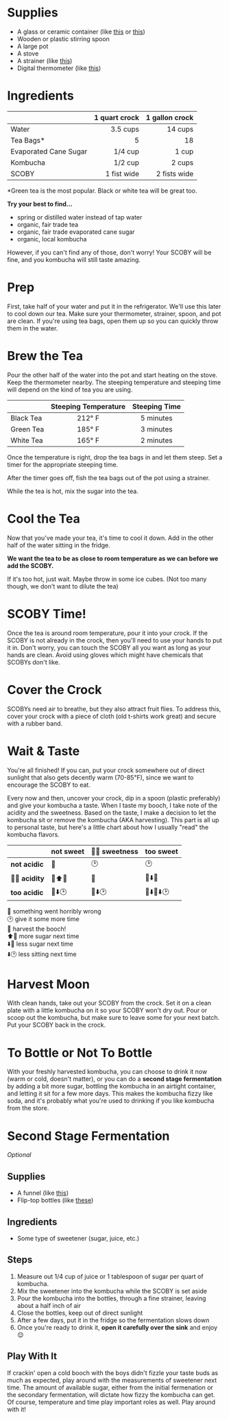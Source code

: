 # Supplies
- A glass or ceramic container (like [this](https://www.target.com/p/anchor-heritage-glass-jar-0-5-gallon/-/A-15295216) or [this](https://www.amazon.com/Gardeners-Supply-Company-1GC-Stoneware/dp/B002P4PS3S/ref=sr_1_2?s=home-garden&ie=UTF8&qid=1521301266&sr=1-2&keywords=ohio+stoneware&dpID=41bd7L%252Bp9uL&preST=_SY300_QL70_&dpSrc=srch))
- Wooden or plastic stirring spoon
- A large pot
- A stove
- A strainer (like [this](https://www.amazon.com/KUKPO-Strainer-Stainless-Double-Diameter/dp/B01F6DW7UQ/ref=sr_1_9?s=home-garden&ie=UTF8&qid=1521301064&sr=1-9&keywords=fine+mesh+strainer))
- Digital thermometer (like [this](https://www.amazon.com/MeasuPro-Professional-Thermometer-Waterproof-Calibration/dp/B00KB7KNRM?ref=ast_p_ep))

# Ingredients
|            | 1 quart crock  | 1 gallon crock |
|----------- | --------------:| --------------: |
| Water    |    3.5 cups   |  14 cups |
| Tea Bags* | 5 | 18 |
| Evaporated Cane Sugar | 1/4 cup | 1 cup |
| Kombucha | 1/2 cup | 2 cups |
| SCOBY | 1 fist wide | 2 fists wide |

*Green tea is the most popular. Black or white tea will be great too.

**Try your best to find...**
- spring or distilled water instead of tap water
- organic, fair trade tea
- organic, fair trade evaporated cane sugar
- organic, local kombucha

However, if you can't find any of those, don't worry! Your SCOBY will be fine, and you kombucha will still taste amazing.

# Prep
First, take half of your water and put it in the refrigerator. We'll use this later to cool down our tea. Make sure your thermometer, strainer, spoon, and pot are clean. If you're using tea bags, open them up so you can quickly throw them in the water.

# Brew the Tea
Pour the other half of the water into the pot and start heating on the stove. Keep the thermometer nearby. The steeping temperature and steeping time will depend on the kind of tea you are using.

|  | Steeping Temperature | Steeping Time |
|-----|:----:|:---:|
| Black Tea | 212° F | 5 minutes |
| Green Tea | 185° F | 3 minutes |
| White Tea | 165° F | 2 minutes |

Once the temperature is right, drop the tea bags in and let them steep. Set a timer for the appropriate steeping time.

After the timer goes off, fish the tea bags out of the pot using a strainer.

While the tea is hot, mix the sugar into the tea.

# Cool the Tea
Now that you've made your tea, it's time to cool it down. Add in the other half of the water sitting in the fridge.

**We want the tea to be as close to room temperature as we can before we add the SCOBY.**

If it's too hot, just wait. Maybe throw in some ice cubes. (Not too many though, we don't want to dilute the tea)

# SCOBY Time!
Once the tea is around room temperature, pour it into your crock. If the SCOBY is not already in the crock, then you'll need to use your hands to put it in. Don't worry, you can touch the SCOBY all you want as long as your hands are clean. Avoid using gloves which might have chemicals that SCOBYs don't like.

# Cover the Crock
SCOBYs need air to breathe, but they also attract fruit flies. To address this, cover your crock with a piece of cloth (old t-shirts work great) and secure with a rubber band.

# Wait & Taste
You're all finished! If you can, put your crock somewhere out of direct sunlight that also gets decently warm (70-85℉), since we want to encourage the SCOBY to eat.

Every now and then, uncover your crock, dip in a spoon (plastic preferably) and give your kombucha a taste. When I taste my booch, I take note of the acidity and the sweetness. Based on the taste, I make a decision to let the kombucha sit or remove the kombucha (AKA harvesting). This part is all up to personal taste, but here's a little chart about how I usually "read" the kombucha flavors.

|  | not sweet | 👌🏼 sweetness| too sweet |
|---|--------|-----|---|
| **not acidic** | 🙁 | 🕑 | 🕑 |
| 👌🏼 **acidity** | 🍹⬆️🍭 | 🍹 | 🍹⬇️🍭 |
| **too acidic** | 🍹⬇️🕑| 🍹⬇️🕑 | 🍹⬇️🍭⬇️🕑 |

🙁 something went horribly wrong  
🕑 give it some more time  
🍹 harvest the booch!  
⬆️🍭 more sugar next time  
⬇️🍭 less sugar next time  
⬇️🕑  less sitting next time

# Harvest Moon
With clean hands, take out your SCOBY from the crock. Set it on a clean plate with a little kombucha on it so your SCOBY won't dry out. Pour or scoop out the kombucha, but make sure to leave some for your next batch. Put your SCOBY back in the crock.

# To Bottle or Not To Bottle
With your freshly harvested kombucha, you can choose to drink it now (warm or cold, doesn't matter), or you can do a **second stage fermentation** by adding a bit more sugar, bottling the kombucha in an airtight container, and letting it sit for a few more days. This makes the kombucha fizzy like soda, and it's probably what you're used to drinking if you like kombucha from the store.

# Second Stage Fermentation
*Optional*
## Supplies
- A funnel (like [this](https://www.amazon.com/dp/B0786PFKZM/ref=sspa_dk_detail_6?psc=1&pd_rd_i=B0786PFKZM&pd_rd_wg=XeUdP&pd_rd_r=9P3R0QTHBB62ABBZQ3BT&pd_rd_w=aiF1J))
- Flip-top bottles (like [these](https://www.amazon.com/Chefs-Star-CASE-Bottles-CLEAR/dp/B011SGS8U8/ref=sr_1_2_sspa?s=home-garden&ie=UTF8&qid=1521301011&sr=1-2-spons&keywords=bottles&psc=1))

## Ingredients
- Some type of sweetener (sugar, juice, etc.)

## Steps
1. Measure out 1/4 cup of juice or 1 tablespoon of sugar per quart of kombucha.
2. Mix the sweetener into the kombucha while the SCOBY is set aside
3. Pour the kombucha into the bottles, through a fine strainer, leaving about a half inch of air
4. Close the bottles, keep out of direct sunlight
5. After a few days, put it in the fridge so the fermentation slows down
6. Once you're ready to drink it, **open it carefully over the sink** and enjoy 😌

## Play With It
If crackin' open a cold booch with the boys didn't fizzle your taste buds as much as expected, play around with the measurements of sweetener next time. The amount of available sugar, either from the initial fermenation or the secondary fermentation, will dictate how fizzy the kombucha can get. Of course, temperature and time play important roles as well. Play around with it!
